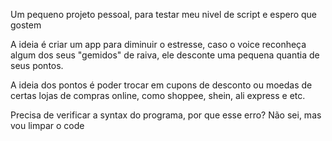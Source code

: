 Um pequeno projeto pessoal, para testar meu nivel de script e espero que gostem


A ideia é criar um app para diminuir o estresse, caso o voice reconheça algum dos seus "gemidos" de raiva, ele desconte uma pequena quantia de seus pontos.

A ideia dos pontos é poder trocar em cupons de desconto ou moedas de certas lojas de compras online, como shoppee, shein, ali express e etc.

Precisa de verificar a syntax do programa, por que esse erro? Não sei, mas vou limpar o code
